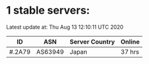 # 1 stable servers:

Latest update at: Thu Aug 13 12:10:11 UTC 2020

| ID | ASN | Server Country | Online |
| -- | --- | -------------- | ------ |
| #.2A79 | AS63949 | Japan | 37 hrs |

